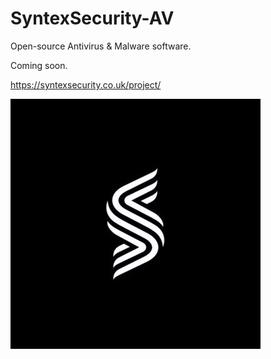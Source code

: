 # SyntexSecurity-AV
Open-source Antivirus &amp; Malware software. 

Coming soon.

https://syntexsecurity.co.uk/project/

![alt text](https://github.com/OliAPT/SyntexSecurity-AV/blob/master/images/logo.jpg?raw=true)
